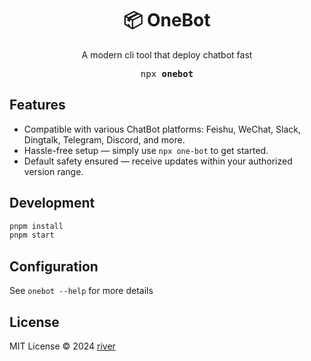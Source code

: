 <h1 align="center">📦 OneBot</h1>

<p align="center">A modern cli tool that deploy chatbot fast</p>

<pre align="center">npx <b>onebot</b></pre>

## Features

- Compatible with various ChatBot platforms: Feishu, WeChat, Slack, Dingtalk, Telegram, Discord, and more.
- Hassle-free setup — simply use `npx one-bot` to get started.
- Default safety ensured — receive updates within your authorized version range.

## Development
```bash
pnpm install
pnpm start
```

## Configuration

See `onebot --help` for more details

## License

MIT License © 2024 [river](https://github.com/leizhenpeng)

